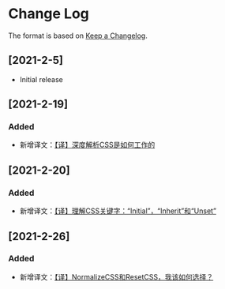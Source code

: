 # Change Log

The format is based on [Keep a Changelog](http://keepachangelog.com/).

## [2021-2-5]

- Initial release

## [2021-2-19]

### Added

- 新增译文：[【译】深度解析CSS是如何工作的](https://yyge.top/blog/2021/02/05/%E3%80%90%E8%AF%91%E3%80%91%E6%B7%B1%E5%BA%A6%E8%A7%A3%E6%9E%90CSS%E6%98%AF%E5%A6%82%E4%BD%95%E5%B7%A5%E4%BD%9C%E7%9A%84/)

## [2021-2-20]

### Added

- 新增译文：[【译】理解CSS关键字：“Initial”，“Inherit”和“Unset”](https://yyge.top/blog/2021/02/20/%E3%80%90%E8%AF%91%E3%80%91%E7%90%86%E8%A7%A3CSS%E5%85%B3%E9%94%AE%E5%AD%97%EF%BC%9A%E2%80%9CInitial%E2%80%9D%EF%BC%8C%E2%80%9CInherit%E2%80%9D%E5%92%8C%E2%80%9CUnset%E2%80%9D/)

## [2021-2-26]

### Added

- 新增译文：[【译】NormalizeCSS和ResetCSS，我该如何选择？](https://yyge.top/blog/2021/02/22/%E3%80%90%E8%AF%91%E3%80%91NormalizeCSS%E5%92%8CResetCSS%EF%BC%8C%E6%88%91%E8%AF%A5%E5%A6%82%E4%BD%95%E9%80%89%E6%8B%A9%EF%BC%9F/)